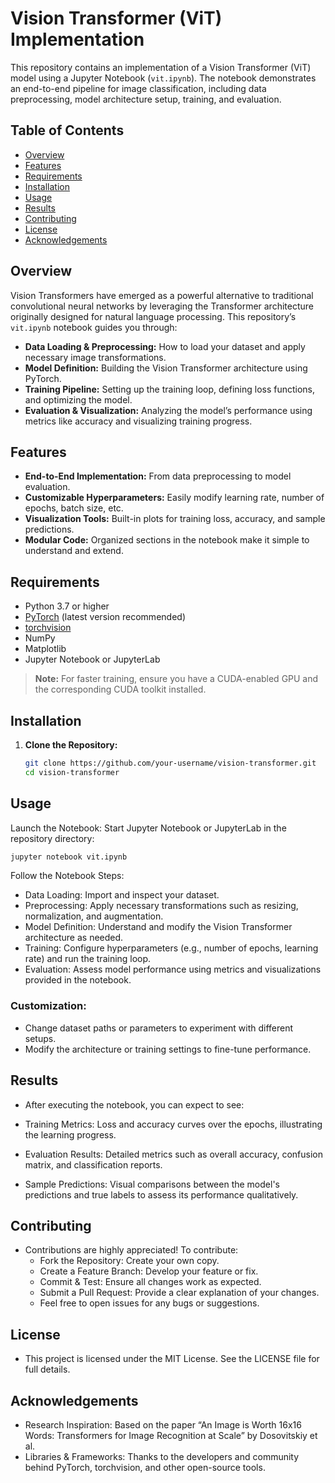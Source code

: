 # Vision Transformer (ViT) Implementation

This repository contains an implementation of a Vision Transformer (ViT) model using a Jupyter Notebook (`vit.ipynb`). The notebook demonstrates an end-to-end pipeline for image classification, including data preprocessing, model architecture setup, training, and evaluation.

## Table of Contents
- [Overview](#overview)
- [Features](#features)
- [Requirements](#requirements)
- [Installation](#installation)
- [Usage](#usage)
- [Results](#results)
- [Contributing](#contributing)
- [License](#license)
- [Acknowledgements](#acknowledgements)

## Overview

Vision Transformers have emerged as a powerful alternative to traditional convolutional neural networks by leveraging the Transformer architecture originally designed for natural language processing. This repository’s `vit.ipynb` notebook guides you through:
- **Data Loading & Preprocessing:** How to load your dataset and apply necessary image transformations.
- **Model Definition:** Building the Vision Transformer architecture using PyTorch.
- **Training Pipeline:** Setting up the training loop, defining loss functions, and optimizing the model.
- **Evaluation & Visualization:** Analyzing the model’s performance using metrics like accuracy and visualizing training progress.

## Features

- **End-to-End Implementation:** From data preprocessing to model evaluation.
- **Customizable Hyperparameters:** Easily modify learning rate, number of epochs, batch size, etc.
- **Visualization Tools:** Built-in plots for training loss, accuracy, and sample predictions.
- **Modular Code:** Organized sections in the notebook make it simple to understand and extend.

## Requirements

- Python 3.7 or higher
- [PyTorch](https://pytorch.org/) (latest version recommended)
- [torchvision](https://pytorch.org/vision/stable/index.html)
- NumPy
- Matplotlib
- Jupyter Notebook or JupyterLab

> **Note:** For faster training, ensure you have a CUDA-enabled GPU and the corresponding CUDA toolkit installed.

## Installation

1. **Clone the Repository:**
   ```bash
   git clone https://github.com/your-username/vision-transformer.git
   cd vision-transformer
## Usage
Launch the Notebook: Start Jupyter Notebook or JupyterLab in the repository directory:

```bash
jupyter notebook vit.ipynb
```
Follow the Notebook Steps:

- Data Loading: Import and inspect your dataset.
- Preprocessing: Apply necessary transformations such as resizing, normalization, and augmentation.
- Model Definition: Understand and modify the Vision Transformer architecture as needed.
- Training: Configure hyperparameters (e.g., number of epochs, learning rate) and run the training loop.
- Evaluation: Assess model performance using metrics and visualizations provided in the notebook.

### Customization:
- Change dataset paths or parameters to experiment with different setups.
- Modify the architecture or training settings to fine-tune performance.

## Results
- After executing the notebook, you can expect to see:

- Training Metrics: Loss and accuracy curves over the epochs, illustrating the learning progress.
- Evaluation Results: Detailed metrics such as overall accuracy, confusion matrix, and classification reports.
- Sample Predictions: Visual comparisons between the model's predictions and true labels to assess its performance qualitatively.
## Contributing
- Contributions are highly appreciated! To contribute:
  - Fork the Repository: Create your own copy.
  - Create a Feature Branch: Develop your feature or fix.
  - Commit & Test: Ensure all changes work as expected.
  - Submit a Pull Request: Provide a clear explanation of your changes.
  - Feel free to open issues for any bugs or suggestions.

## License
- This project is licensed under the MIT License. See the LICENSE file for full details.

## Acknowledgements
- Research Inspiration: Based on the paper “An Image is Worth 16x16 Words: Transformers for Image Recognition at Scale” by Dosovitskiy et al.
- Libraries & Frameworks: Thanks to the developers and community behind PyTorch, torchvision, and other open-source tools.
